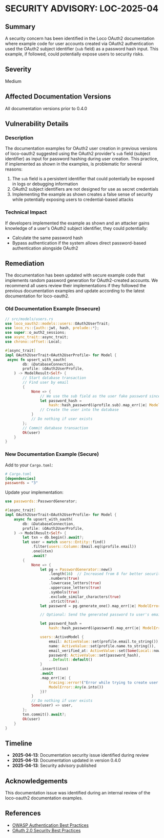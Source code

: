 # SECURITY ADVISORY: LOC-2025-04

## Summary

A security concern has been identified in the Loco OAuth2 documentation where example code for user accounts created via OAuth2 authentication used the OAuth2 subject identifier (`sub` field) as a password hash input. This example, if followed, could potentially expose users to security risks.

## Severity

Medium

## Affected Documentation Versions

All documentation versions prior to 0.4.0

## Vulnerability Details

### Description

The documentation examples for OAuth2 user creation in previous versions of loco-oauth2 suggested using the OAuth2 provider's `sub` field (subject identifier) as input for password hashing during user creation. This practice, if implemented as shown in the examples, is problematic for several reasons:

1. The `sub` field is a persistent identifier that could potentially be exposed in logs or debugging information
2. OAuth2 subject identifiers are not designed for use as secret credentials
3. Implementing the example as shown creates a false sense of security while potentially exposing users to credential-based attacks

### Technical Impact

If developers implemented the example as shown and an attacker gains knowledge of a user's OAuth2 subject identifier, they could potentially:

-   Calculate the same password hash
-   Bypass authentication if the system allows direct password-based authentication alongside OAuth2

## Remediation

The documentation has been updated with secure example code that implements random password generation for OAuth2-created accounts. We recommend all users review their implementations if they followed the previous documentation examples and update according to the latest documentation for loco-oauth2.

### Old Documentation Example (Insecure)

```rust
// src/models/users.rs
use loco_oauth2::models::users::OAuth2UserTrait;
use loco_rs::{auth::jwt, hash, prelude::*};
use super::o_auth2_sessions;
use async_trait::async_trait;
use chrono::offset::Local;

#[async_trait]
impl OAuth2UserTrait<OAuth2UserProfile> for Model {
 async fn upsert_with_oauth(
        db: &DatabaseConnection,
        profile: &OAuth2UserProfile,
    ) -> ModelResult<Self> {
        // Start database transaction
        // Find user by email
        {
            None => {
                // We use the sub field as the user fake password since sub is unique
                let password_hash =
                    hash::hash_password(&profile.sub).map_err(|e| ModelError::Any(e.into()))?;
                // Create the user into the database
            }
            // Do nothing if user exists
        };
        // Commit database transaction
        Ok(user)
    }
}
```

### New Documentation Example (Secure)

Add to your `Cargo.toml`:

```toml
# Cargo.toml
[dependencies]
passwords = "3"
```

Update your implementation:

```rust
use passwords::PasswordGenerator;

#[async_trait]
impl OAuth2UserTrait<OAuth2UserProfile> for Model {
    async fn upsert_with_oauth(
        db: &DatabaseConnection,
        profile: &OAuth2UserProfile,
    ) -> ModelResult<Self> {
        let txn = db.begin().await?;
        let user = match users::Entity::find()
            .filter(users::Column::Email.eq(&profile.email))
            .one(&txn)
            .await?
        {
            None => {
                let pg = PasswordGenerator::new()
                    .length(16)  // Increased from 8 for better security
                    .numbers(true)
                    .lowercase_letters(true)
                    .uppercase_letters(true)
                    .symbols(true)
                    .exclude_similar_characters(true)
                    .strict(true);
                let password = pg.generate_one().map_err(|e| ModelError::Any(e.into()))?;

                // Optional: Send the generated password to user's email for initial login

                let password_hash =
                    hash::hash_password(&password).map_err(|e| ModelError::Any(e.into()))?;

                users::ActiveModel {
                    email: ActiveValue::set(profile.email.to_string()),
                    name: ActiveValue::set(profile.name.to_string()),
                    email_verified_at: ActiveValue::set(Some(Local::now().into())),
                    password: ActiveValue::set(password_hash),
                    ..Default::default()
                }
                .insert(&txn)
                .await
                .map_err(|e| {
                    tracing::error!("Error while trying to create user: {e}");
                    ModelError::Any(e.into())
                })?
            }
            // Do nothing if user exists
            Some(user) => user,
        };
        txn.commit().await?;
        Ok(user)
    }
}
```

## Timeline

-   **2025-04-13**: Documentation security issue identified during review
-   **2025-04-13**: Documentation updated in version 0.4.0
-   **2025-04-13**: Security advisory published

## Acknowledgements

This documentation issue was identified during an internal review of the loco-oauth2 documentation examples.

## References

-   [OWASP Authentication Best Practices](https://cheatsheetseries.owasp.org/cheatsheets/Authentication_Cheat_Sheet.html)
-   [OAuth 2.0 Security Best Practices](https://oauth.net/2/oauth-best-practice/)
